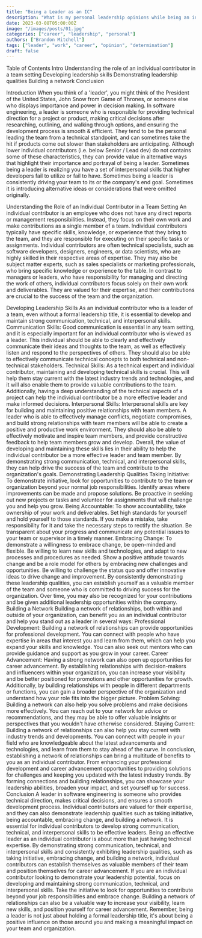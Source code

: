 ```yaml
---
title: "Being a Leader as an IC"
description: "What is my personal leadership opinions while being an individual contributor?"
date: 2023-03-08T05:00:00Z
image: "/images/posts/01.jpg"
categories: ["career", "leadership", "personal"]
authors: ["Brandon Mitchell"]
tags: ["leader", "work", "career", "opinion", "determination"]
draft: false
---
```

Table of Contents
Intro
Understanding the role of an individual contributor in a team setting
Developing leadership skills
Demonstrating leadership qualities
Building a network
Conclusion

Introduction
When you think of a 'leader', you might think of the President of the United States, John Snow from Game of Thrones, or someone else who displays importance and power in decision making. In software engineering, a leader is someone who is responsible for providing technical direction for a project or product, making critical decisions after researching, outlining, and walking through options, and ensuring the development process is smooth & efficient. They tend to be the personal leading the team from a technical standpoint, and can sometimes take the hit if products come out slower than stakeholders are anticipating. 
Although lower individual contributors (i.e. below Senior / Lead dev) do not contains some of these characteristics, they can provide value in alternative ways that highlight their importance and portrayal of being a leader. Sometimes being a leader is realizing you have a set of interpersonal skills that higher developers fail to utilize or fail to have. Sometimes being a leader is consistently driving your team to its or the company's end goal. Sometimes it is introducing alternative ideas or considerations that were omitted originally. 

Understanding the Role of an Individual Contributor in a Team Setting
An individual contributor is an employee who does not have any direct reports or management responsibilities. Instead, they focus on their own work and make contributions as a single member of a team. Individual contributors typically have specific skills, knowledge, or experience that they bring to the team, and they are responsible for executing on their specific tasks or assignments.
Individual contributors are often technical specialists, such as software developers, designers, engineers, or data scientists, who are highly skilled in their respective areas of expertise. They may also be subject matter experts, such as sales specialists or marketing professionals, who bring specific knowledge or experience to the table.
In contrast to managers or leaders, who have responsibility for managing and directing the work of others, individual contributors focus solely on their own work and deliverables. They are valued for their expertise, and their contributions are crucial to the success of the team and the organization.

Developing Leadership Skills
As an individual contributor who is a leader of a team, even without a formal leadership title, it is essential to develop and maintain strong communication, technical, and interpersonal skills.
Communication Skills: Good communication is essential in any team setting, and it is especially important for an individual contributor who is viewed as a leader. This individual should be able to clearly and effectively communicate their ideas and thoughts to the team, as well as effectively listen and respond to the perspectives of others. They should also be able to effectively communicate technical concepts to both technical and non-technical stakeholders.
Technical Skills: As a technical expert and individual contributor, maintaining and developing technical skills is crucial. This will help them stay current with the latest industry trends and technologies, and it will also enable them to provide valuable contributions to the team. Additionally, having a deep understanding of the technical aspects of a project can help the individual contributor be a more effective leader and make informed decisions.
Interpersonal Skills: Interpersonal skills are key for building and maintaining positive relationships with team members. A leader who is able to effectively manage conflicts, negotiate compromises, and build strong relationships with team members will be able to create a positive and productive work environment. They should also be able to effectively motivate and inspire team members, and provide constructive feedback to help team members grow and develop.
Overall, the value of developing and maintaining these skills lies in their ability to help the individual contributor be a more effective leader and team member. By demonstrating strong communication, technical, and interpersonal skills, they can help drive the success of the team and contribute to the organization's goals.
Demonstrating Leadership Qualities
Taking Initiative: To demonstrate initiative, look for opportunities to contribute to the team or organization beyond your normal job responsibilities. Identify areas where improvements can be made and propose solutions. Be proactive in seeking out new projects or tasks and volunteer for assignments that will challenge you and help you grow.
Being Accountable: To show accountability, take ownership of your work and deliverables. Set high standards for yourself and hold yourself to those standards. If you make a mistake, take responsibility for it and take the necessary steps to rectify the situation. Be transparent about your progress and communicate any potential issues to your team or supervisor in a timely manner.
Embracing Change: To demonstrate a willingness to embrace change, be open-minded and flexible. Be willing to learn new skills and technologies, and adapt to new processes and procedures as needed. Show a positive attitude towards change and be a role model for others by embracing new challenges and opportunities. Be willing to challenge the status quo and offer innovative ideas to drive change and improvement.
By consistently demonstrating these leadership qualities, you can establish yourself as a valuable member of the team and someone who is committed to driving success for the organization. Over time, you may also be recognized for your contributions and be given additional leadership opportunities within the company.
Building a Network
Building a network of relationships, both within and outside of your organization, can benefit you as an individual contributor and help you stand out as a leader in several ways:
Professional Development: Building a network of relationships can provide opportunities for professional development. You can connect with people who have expertise in areas that interest you and learn from them, which can help you expand your skills and knowledge. You can also seek out mentors who can provide guidance and support as you grow in your career.
Career Advancement: Having a strong network can also open up opportunities for career advancement. By establishing relationships with decision-makers and influencers within your organization, you can increase your visibility and be better positioned for promotions and other opportunities for growth. Additionally, by building relationships with people in different departments or functions, you can gain a broader perspective of the organization and understand how your role fits into the bigger picture.
Problem Solving: Building a network can also help you solve problems and make decisions more effectively. You can reach out to your network for advice or recommendations, and they may be able to offer valuable insights or perspectives that you wouldn't have otherwise considered.
Staying Current: Building a network of relationships can also help you stay current with industry trends and developments. You can connect with people in your field who are knowledgeable about the latest advancements and technologies, and learn from them to stay ahead of the curve.
In conclusion, establishing a network of relationships can bring a multitude of benefits to you as an individual contributor. From enhancing your professional development and career advancement opportunities to providing solutions for challenges and keeping you updated with the latest industry trends. By forming connections and building relationships, you can showcase your leadership abilities, broaden your impact, and set yourself up for success.
Conclusion
A leader in software engineering is someone who provides technical direction, makes critical decisions, and ensures a smooth development process. Individual contributors are valued for their expertise, and they can also demonstrate leadership qualities such as taking initiative, being accountable, embracing change, and building a network. It is essential for individual contributors to develop strong communication, technical, and interpersonal skills to be effective leaders.
Being an effective leader as an individual contributor is about more than just having technical expertise. By demonstrating strong communication, technical, and interpersonal skills and consistently exhibiting leadership qualities, such as taking initiative, embracing change, and building a network, individual contributors can establish themselves as valuable members of their team and position themselves for career advancement.
If you are an individual contributor looking to demonstrate your leadership potential, focus on developing and maintaining strong communication, technical, and interpersonal skills. Take the initiative to look for opportunities to contribute beyond your job responsibilities and embrace change. Building a network of relationships can also be a valuable way to increase your visibility, learn new skills, and position yourself for career advancement. Remember, being a leader is not just about holding a formal leadership title, it's about being a positive influence on those around you and making a meaningful impact on your team and organization.
